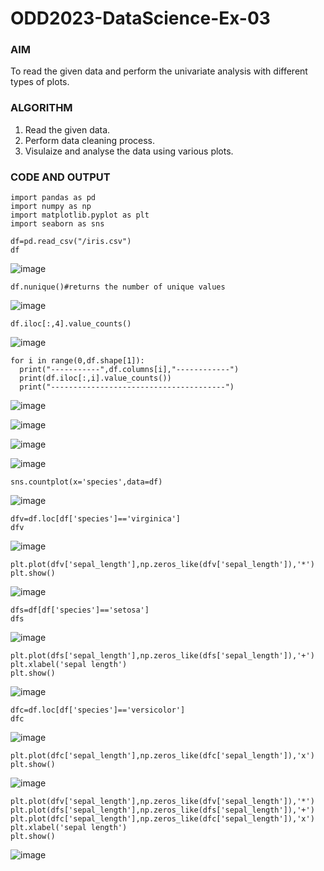 # ODD2023-DataScience-Ex-03
### AIM

To read the given data and perform the univariate analysis with different types of plots.

### ALGORITHM

1. Read the given data.
2. Perform data cleaning process.
3. Visulaize and analyse the data using various plots.

### CODE AND OUTPUT
```
import pandas as pd
import numpy as np
import matplotlib.pyplot as plt
import seaborn as sns
```
```
df=pd.read_csv("/iris.csv")
df
```
![image](https://github.com/Pranav-AJ/ODD2023-DataScience-Ex-03/assets/118904526/0fe65207-2db4-400c-9fdc-4b3556aa8181)

```
df.nunique()#returns the number of unique values
```
![image](https://github.com/Pranav-AJ/ODD2023-DataScience-Ex-03/assets/118904526/c45ae394-135a-4f07-be51-da2c8ea52300)

```
df.iloc[:,4].value_counts()
```
![image](https://github.com/Pranav-AJ/ODD2023-DataScience-Ex-03/assets/118904526/d658eef2-404f-4d84-939e-a5d5e5eb7f66)

```
for i in range(0,df.shape[1]):
  print("-----------",df.columns[i],"------------")
  print(df.iloc[:,i].value_counts())
  print("---------------------------------------")
```

![image](https://github.com/Pranav-AJ/ODD2023-DataScience-Ex-03/assets/118904526/04dc02fe-44fd-468b-a3b9-af9c25aa0988)

![image](https://github.com/Pranav-AJ/ODD2023-DataScience-Ex-03/assets/118904526/37d2358d-fa77-4212-8e51-ba4aa4b5e8bd)

![image](https://github.com/Pranav-AJ/ODD2023-DataScience-Ex-03/assets/118904526/205f0ac7-faa2-48f4-9a44-bedd79085339)

![image](https://github.com/Pranav-AJ/ODD2023-DataScience-Ex-03/assets/118904526/481a483b-4aba-4dd8-9d16-d3df865dbc69)

```
sns.countplot(x='species',data=df)
```
![image](https://github.com/Pranav-AJ/ODD2023-DataScience-Ex-03/assets/118904526/52ee5e48-9acf-4a40-955d-12819d0d0071)

```
dfv=df.loc[df['species']=='virginica']
dfv
```
![image](https://github.com/Pranav-AJ/ODD2023-DataScience-Ex-03/assets/118904526/89f5ae9e-5403-4184-bffe-23f3316a8e0c)

```
plt.plot(dfv['sepal_length'],np.zeros_like(dfv['sepal_length']),'*')
plt.show()
```
![image](https://github.com/Pranav-AJ/ODD2023-DataScience-Ex-03/assets/118904526/79b63223-dd97-4b5e-8ce0-2128a0b7792b)

```
dfs=df[df['species']=='setosa']
dfs
```
![image](https://github.com/Pranav-AJ/ODD2023-DataScience-Ex-03/assets/118904526/2d3c3ddd-3228-4267-bd1e-790e07516e25)

```
plt.plot(dfs['sepal_length'],np.zeros_like(dfs['sepal_length']),'+')
plt.xlabel('sepal length')
plt.show()
```

![image](https://github.com/Pranav-AJ/ODD2023-DataScience-Ex-03/assets/118904526/dfc91d7a-90ee-4e21-a8ed-67349dd03a28)

```
dfc=df.loc[df['species']=='versicolor']
dfc
```

![image](https://github.com/Pranav-AJ/ODD2023-DataScience-Ex-03/assets/118904526/7d85424d-19cc-4759-80d3-fbed617983d4)

```
plt.plot(dfc['sepal_length'],np.zeros_like(dfc['sepal_length']),'x')
plt.show()
```

![image](https://github.com/Pranav-AJ/ODD2023-DataScience-Ex-03/assets/118904526/dc2255f6-9344-4344-9783-5f8722baadfa)

```
plt.plot(dfv['sepal_length'],np.zeros_like(dfv['sepal_length']),'*')
plt.plot(dfs['sepal_length'],np.zeros_like(dfs['sepal_length']),'+')
plt.plot(dfc['sepal_length'],np.zeros_like(dfc['sepal_length']),'x')
plt.xlabel('sepal length')
plt.show()
```

![image](https://github.com/Pranav-AJ/ODD2023-DataScience-Ex-03/assets/118904526/3fcdd602-5283-45d3-a9f8-1600757c2186)
